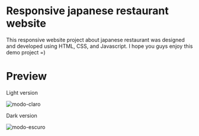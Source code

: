 # Responsive japanese restaurant website
This responsive website project about japanese restaurant was designed and developed using HTML, CSS, and Javascript.
I hope you guys enjoy this demo project =)

# Preview
Light version

![modo-claro](https://user-images.githubusercontent.com/82729254/235010063-05ec552a-d93e-496a-b822-246059146337.png)

Dark version

![modo-escuro](https://user-images.githubusercontent.com/82729254/235010134-6b5a7207-0f71-4e01-a48c-0def0ec4eff8.png)
